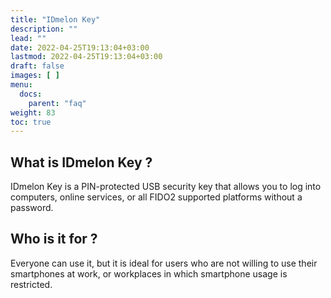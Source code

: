 ```yaml
---
title: "IDmelon Key"
description: ""
lead: ""
date: 2022-04-25T19:13:04+03:00
lastmod: 2022-04-25T19:13:04+03:00
draft: false
images: [ ]
menu:
  docs:
    parent: "faq"
weight: 83
toc: true
---
```


## What is IDmelon Key ?

IDmelon Key is a PIN-protected USB security key that allows you to log into computers, online services, or all FIDO2
supported platforms without a password.

## Who is it for ?

Everyone can use it, but it is ideal for users who are not willing to use their smartphones at work, or workplaces in
which smartphone usage is restricted.
